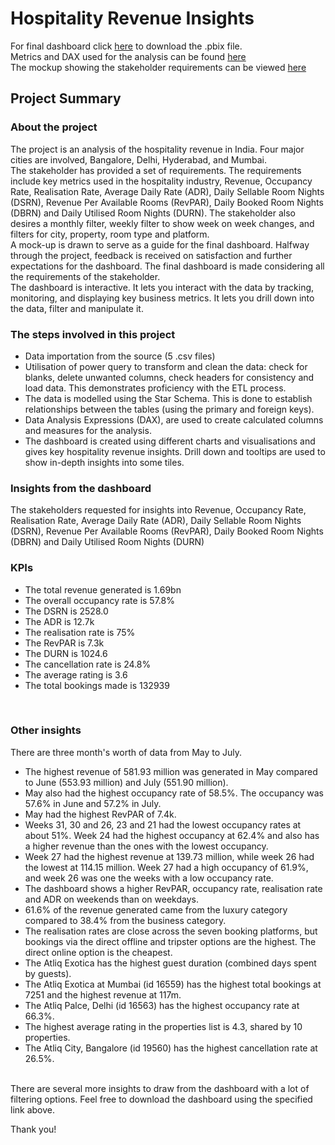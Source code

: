 # Hospitality Revenue Insights

For final dashboard click [here](https://github.com/LJ-Luka/More_PowerBI_Projects/blob/main/Project/Hospitality_dashboard.pbix) to download the .pbix file. </br>
Metrics and DAX used for the analysis can be found [here](https://github.com/LJ-Luka/More_PowerBI_Projects/blob/main/Project/metrics%20list.xlsx) </br>
The mockup showing the stakeholder requirements can be viewed [here](https://github.com/LJ-Luka/More_PowerBI_Projects/blob/main/Project/mock%20up%20dashboard_atliq%20grands.png) </br>

## Project Summary

### About the project  

The project is an analysis of the hospitality revenue in India. Four major cities are involved, Bangalore, Delhi, Hyderabad, and Mumbai.  </br>
The stakeholder has provided a set of requirements. The requirements include key metrics used in the hospitality industry, Revenue, Occupancy Rate, Realisation Rate, Average Daily Rate (ADR), Daily Sellable Room Nights (DSRN), Revenue Per Available Rooms (RevPAR), Daily Booked Room Nights (DBRN) and Daily Utilised Room Nights (DURN). The stakeholder also desires a monthly filter, weekly filter to show week on week changes, and filters for city, property, room type and platform. </br>
A mock-up is drawn to serve as a guide for the final dashboard. Halfway through the project, feedback is received on satisfaction and further expectations for the dashboard. The final dashboard is made considering all the requirements of the stakeholder.  </br>
The dashboard is interactive. It lets you interact with the data by tracking, monitoring, and displaying key business metrics. It lets you drill down into the data, filter and manipulate it.  </br>  
### The steps involved in this project

- Data importation from the source (5 .csv files)
- Utilisation of power query to transform and clean the data: check for blanks, delete unwanted columns, check headers for consistency and load data. This demonstrates proficiency with the ETL process.
- The data is modelled using the Star Schema. This is done to establish relationships between the tables (using the primary and foreign keys).
- Data Analysis Expressions (DAX), are used to create calculated columns and measures for the analysis.
- The dashboard is created using different charts and visualisations and gives key hospitality revenue insights. Drill down and tooltips are used to show in-depth insights into some tiles. </br>

### Insights from the dashboard
The stakeholders requested for insights into Revenue, Occupancy Rate, Realisation Rate, Average Daily Rate (ADR), Daily Sellable Room Nights (DSRN), Revenue Per Available Rooms (RevPAR), Daily Booked Room Nights (DBRN) and Daily Utilised Room Nights (DURN) </br>

### KPIs
- The total revenue generated is 1.69bn
- The overall occupancy rate is 57.8%
- The DSRN is 2528.0
- The ADR is 12.7k
- The realisation rate is 75%
- The RevPAR is 7.3k
- The DURN is 1024.6
- The cancellation rate is 24.8% 
- The average rating is 3.6
- The total bookings made is 132939
</br>

### Other insights
There are three month's worth of data from May to July.
- The highest revenue of 581.93 million was generated in May compared to June (553.93 million) and July (551.90 million).
- May also had the highest occupancy rate of 58.5%. The occupancy was 57.6% in June and 57.2% in July.
- May had the highest RevPAR of 7.4k.
- Weeks 31, 30 and 26, 23 and 21 had the lowest occupancy rates at about 51%. Week 24 had the highest occupancy at 62.4% and also has a higher revenue than the ones with the lowest occupancy.
- Week 27 had the highest revenue at 139.73 million, while week 26 had the lowest at 114.15 million. Week 27 had a high occupancy of 61.9%, and week 26 was one the weeks with a low occupancy rate.
- The dashboard shows a higher RevPAR, occupancy rate, realisation rate and ADR on weekends than on weekdays.
- 61.6% of the revenue generated came from the luxury category compared to 38.4% from the business category.
- The realisation rates are close across the seven booking platforms, but bookings via the direct offline and tripster options are the highest. The direct online option is the cheapest.
- The Atliq Exotica has the highest guest duration (combined days spent by guests).
- The Atliq Exotica at Mumbai (id 16559) has the highest total bookings at 7251 and the highest revenue at 117m.
- The Atliq Palce, Delhi (id 16563) has the highest occupancy rate at 66.3%.
- The highest average rating in the properties list is 4.3, shared by 10 properties.
- The Atliq City, Bangalore (id 19560) has the highest cancellation rate at 26.5%.
</br>
There are several more insights to draw from the dashboard with a lot of filtering options. Feel free to download the dashboard using the specified link above.

Thank you!
